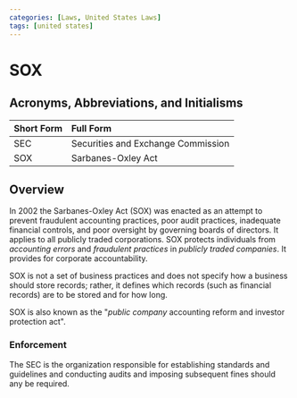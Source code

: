 ```yaml
---
categories: [Laws, United States Laws]
tags: [united states]
---
```


# SOX

## Acronyms, Abbreviations, and Initialisms

Short Form | Full Form
:--- | :---
SEC | Securities and Exchange Commission
SOX | Sarbanes-Oxley Act

## Overview

In 2002 the Sarbanes-Oxley Act (SOX) was enacted as an attempt to prevent fraudulent accounting practices, poor audit practices, inadequate financial controls, and poor oversight by governing boards of directors. It applies to all publicly traded corporations. SOX protects individuals from *accounting errors* and *fraudulent practices* in *publicly traded companies*. It provides for corporate accountability.

SOX is not a set of business practices and does not specify how a business should store records; rather, it defines which records (such as financial records) are to be stored and for how long.

SOX is also known as the "*public company* accounting reform and investor protection act".

### Enforcement

The SEC is the organization responsible for establishing standards and guidelines and conducting audits and imposing subsequent fines should any be required.
